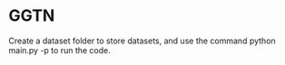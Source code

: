 # GGTN
Create a dataset folder to store datasets, and use the command python main.py -p to run the code.

